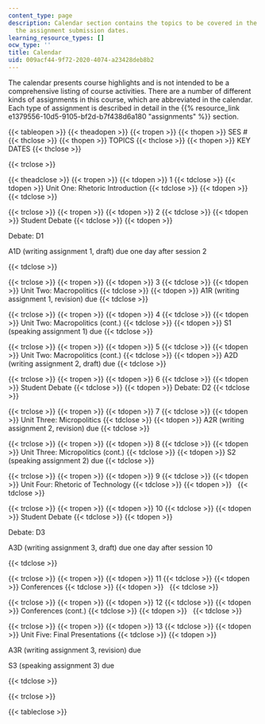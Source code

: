 ```yaml
---
content_type: page
description: Calendar section contains the topics to be covered in the class with
  the assignment submission dates.
learning_resource_types: []
ocw_type: ''
title: Calendar
uid: 009acf44-9f72-2020-4074-a23428deb8b2
---
```


The calendar presents course highlights and is not intended to be a comprehensive listing of course activities. There are a number of different kinds of assignments in this course, which are abbreviated in the calendar. Each type of assignment is described in detail in the {{% resource_link e1379556-10d5-9105-bf2d-b7f438d6a180 "assignments" %}} section.

{{< tableopen >}}
{{< theadopen >}}
{{< tropen >}}
{{< thopen >}}
SES #
{{< thclose >}}
{{< thopen >}}
TOPICS
{{< thclose >}}
{{< thopen >}}
KEY DATES
{{< thclose >}}

{{< trclose >}}

{{< theadclose >}}
{{< tropen >}}
{{< tdopen >}}
1
{{< tdclose >}}
{{< tdopen >}}
Unit One: Rhetoric Introduction
{{< tdclose >}}
{{< tdopen >}}
 
{{< tdclose >}}

{{< trclose >}}
{{< tropen >}}
{{< tdopen >}}
2
{{< tdclose >}}
{{< tdopen >}}
Student Debate
{{< tdclose >}}
{{< tdopen >}}


Debate: D1

A1D (writing assignment 1, draft) due one day after session 2


{{< tdclose >}}

{{< trclose >}}
{{< tropen >}}
{{< tdopen >}}
3
{{< tdclose >}}
{{< tdopen >}}
Unit Two: Macropolitics
{{< tdclose >}}
{{< tdopen >}}
A1R (writing assignment 1, revision) due
{{< tdclose >}}

{{< trclose >}}
{{< tropen >}}
{{< tdopen >}}
4
{{< tdclose >}}
{{< tdopen >}}
Unit Two: Macropolitics (cont.)
{{< tdclose >}}
{{< tdopen >}}
S1 (speaking assignment 1) due
{{< tdclose >}}

{{< trclose >}}
{{< tropen >}}
{{< tdopen >}}
5
{{< tdclose >}}
{{< tdopen >}}
Unit Two: Macropolitics (cont.)
{{< tdclose >}}
{{< tdopen >}}
A2D (writing assignment 2, draft) due
{{< tdclose >}}

{{< trclose >}}
{{< tropen >}}
{{< tdopen >}}
6
{{< tdclose >}}
{{< tdopen >}}
Student Debate
{{< tdclose >}}
{{< tdopen >}}
Debate: D2
{{< tdclose >}}

{{< trclose >}}
{{< tropen >}}
{{< tdopen >}}
7
{{< tdclose >}}
{{< tdopen >}}
Unit Three: Micropolitics
{{< tdclose >}}
{{< tdopen >}}
A2R (writing assignment 2, revision) due
{{< tdclose >}}

{{< trclose >}}
{{< tropen >}}
{{< tdopen >}}
8
{{< tdclose >}}
{{< tdopen >}}
Unit Three: Micropolitics (cont.)
{{< tdclose >}}
{{< tdopen >}}
S2 (speaking assignment 2) due
{{< tdclose >}}

{{< trclose >}}
{{< tropen >}}
{{< tdopen >}}
9
{{< tdclose >}}
{{< tdopen >}}
Unit Four: Rhetoric of Technology
{{< tdclose >}}
{{< tdopen >}}
 
{{< tdclose >}}

{{< trclose >}}
{{< tropen >}}
{{< tdopen >}}
10
{{< tdclose >}}
{{< tdopen >}}
Student Debate
{{< tdclose >}}
{{< tdopen >}}


Debate: D3

A3D (writing assignment 3, draft) due one day after session 10


{{< tdclose >}}

{{< trclose >}}
{{< tropen >}}
{{< tdopen >}}
11
{{< tdclose >}}
{{< tdopen >}}
Conferences
{{< tdclose >}}
{{< tdopen >}}
 
{{< tdclose >}}

{{< trclose >}}
{{< tropen >}}
{{< tdopen >}}
12
{{< tdclose >}}
{{< tdopen >}}
Conferences (cont.)
{{< tdclose >}}
{{< tdopen >}}
 
{{< tdclose >}}

{{< trclose >}}
{{< tropen >}}
{{< tdopen >}}
13
{{< tdclose >}}
{{< tdopen >}}
Unit Five: Final Presentations
{{< tdclose >}}
{{< tdopen >}}


A3R (writing assignment 3, revision) due

S3 (speaking assignment 3) due


{{< tdclose >}}

{{< trclose >}}

{{< tableclose >}}